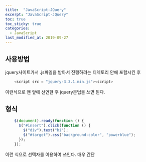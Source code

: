 ```yaml
---
title:  "JavaScript-JQuery"
excerpt: "JavaScript-JQuery"
toc: true
toc_sticky: true  
categories:
  - JavaScript
last_modified_at: 2019-09-27
---
```


## **사용방법**

jquery사이트가서 .js파일을 받아서 진행하려는 디렉토리 안에 포함시킨 후 
```javascript
    <script src = "jquery-3.3.1.min.js"><script>
```
이런식으로 맨 앞에 선언한 후 jquery문법을 쓰면 된다.


## **형식**
```javascript
    $(document).ready(function () {
      $("#insert").click(function () {
        $("div").text("hi");
        $("#target").css("background-color", "powerblue");
      });
    });
```
이런 식으로 선택자를 이용하여 쓰인다. 매우 간단

